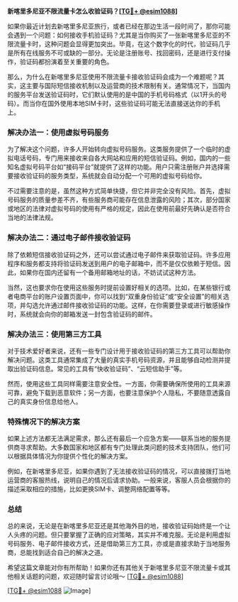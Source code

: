 **新喀里多尼亚不限流量卡怎么收验证码？[[TG💪+ @esim1088](https://t.me/s/esim1088)]**

如果你最近计划去新喀里多尼亚旅行，或者已经在那边生活一段时间了，那你可能会遇到一个问题：如何接收手机验证码？尤其是当你购买了一张新喀里多尼亚的不限流量卡时，这种问题会显得更加突出。毕竟，在这个数字化的时代，验证码几乎是所有在线服务不可或缺的一部分。无论是注册账号、找回密码，还是进行支付操作，验证码都扮演着至关重要的角色。

那么，为什么在新喀里多尼亚使用不限流量卡接收验证码会成为一个难题呢？其实，这主要与国际短信接收机制以及运营商的技术限制有关。通常情况下，当国内的服务平台发送验证码时，它们默认使用的是中国的手机号码格式（以1开头的号码）。而当你在国外使用本地SIM卡时，这些验证码可能无法直接送达你的手机上。

### **解决办法一：使用虚拟号码服务**
为了解决这个问题，许多人开始转向虚拟号码服务。这类服务提供了一个临时的虚拟电话号码，专门用来接收来自各大网站和应用的短信验证码。例如，国内的一些知名虚拟号码平台如“接码平台”就提供了这样的功能。用户只需注册账户并选择需要接收验证码的服务类型，系统就会自动分配一个可用的虚拟号码给你。

不过需要注意的是，虽然这种方式简单快捷，但它并非完全没有风险。首先，虚拟号码服务的质量参差不齐，有些服务商可能存在信息泄露的风险；其次，部分国家或地区的法律对虚拟号码的使用有严格的规定，因此在使用前最好先确认是否符合当地的法律法规。

### **解决办法二：通过电子邮件接收验证码**
除了依赖短信接收验证码之外，还可以尝试通过电子邮件来获取验证码。许多应用程序和服务都支持将验证码发送到用户的电子邮箱中，而不是仅仅依赖于短信。因此，如果你在国内还留有一个备用邮箱地址的话，不妨试试这种方法。

当然，这也要求你在使用这些服务时提前设置好相关的选项。比如，在某些银行或者电商平台的账户设置页面中，你可以找到“双重身份验证”或“安全设置”的相关选项，并勾选允许通过邮件接收验证码的功能。这样，在你需要登录或进行敏感操作时，系统就会向你的邮箱发送一封包含验证码的邮件。

### **解决办法三：使用第三方工具**
对于技术爱好者来说，还有一些专门设计用于接收验证码的第三方工具可以帮助你解决问题。这类工具通常集成了大量的真实手机号码资源，并且能够自动检测并提取出验证码信息。常见的工具有“快收验证码”、“云短信助手”等。

然而，使用这些工具同样需要注意安全性。一方面，你需要确保所使用的工具来源可靠，避免下载到恶意软件；另一方面，也要注意保护个人隐私，不要随意透露自己的真实身份信息给他人。

### **特殊情况下的解决方案**
如果上述方法都无法满足需求，那么还有最后一个应急方案——联系当地的服务提供商寻求帮助。大多数国家和地区都有专门处理此类问题的技术支持团队，他们可以根据具体情况为你提供个性化的解决方案。

例如，在新喀里多尼亚，如果你遇到了无法接收验证码的情况，可以直接拨打当地运营商的客服热线，说明自己的情况后请求协助。一般来说，客服人员会根据你的描述采取相应的措施，比如更换SIM卡、调整网络配置等等。

### **总结**
总的来说，无论是在新喀里多尼亚还是其他海外目的地，接收验证码始终是一个让人头疼的问题。但只要掌握了正确的应对策略，其实并不难克服。无论是利用虚拟号码服务、电子邮件接收方式，还是借助第三方工具，亦或是直接求助于当地服务商，总能找到适合自己的解决之道。

希望这篇文章能对你有所帮助！如果你还有其他关于新喀里多尼亚不限流量卡或其他相关话题的问题，欢迎随时留言讨论哦～ [[TG💪+ @esim1088](https://t.me/s/esim1088)] 

[[TG💪+ @esim1088](https://t.me/s/esim1088) ![Image](https://i.postimg.cc/4NQfJmqS/Snipaste-2025-05-13-00-14-12.png)]